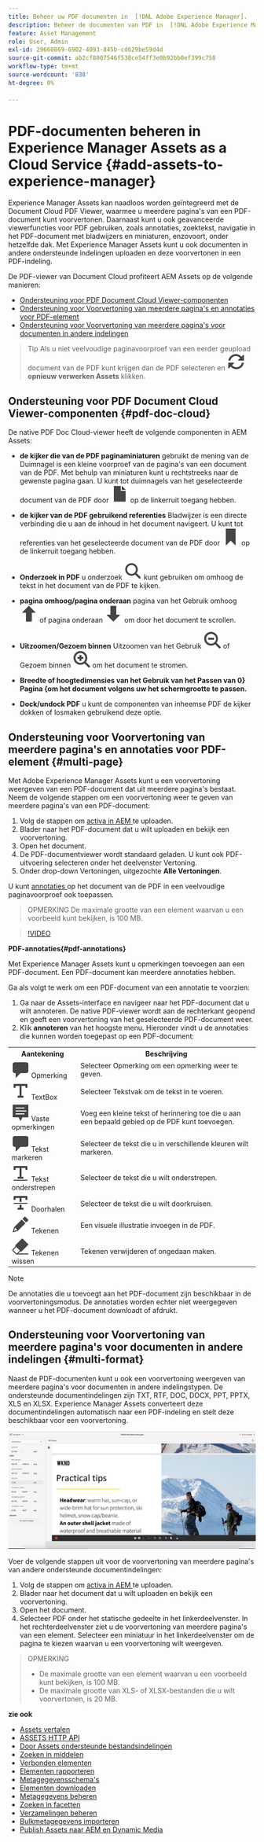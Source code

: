 ```yaml
---
title: Beheer uw PDF documenten in  [!DNL Adobe Experience Manager].
description: Beheer de documenten van PDF in  [!DNL Adobe Experience Manager]  als a  [!DNL Cloud Service].
feature: Asset Management
role: User, Admin
exl-id: 29660869-6902-4093-845b-cd629be59d4d
source-git-commit: ab2cf8007546f538ce54ff3e0b92bb0ef399c758
workflow-type: tm+mt
source-wordcount: '838'
ht-degree: 0%

---
```


# PDF-documenten beheren in Experience Manager Assets as a Cloud Service {#add-assets-to-experience-manager}

Experience Manager Assets kan naadloos worden geïntegreerd met de Document Cloud PDF Viewer, waarmee u meerdere pagina&#39;s van een PDF-document kunt voorvertonen. Daarnaast kunt u ook geavanceerde viewerfuncties voor PDF gebruiken, zoals annotaties, zoektekst, navigatie in het PDF-document met bladwijzers en miniaturen, enzovoort, onder hetzelfde dak. Met Experience Manager Assets kunt u ook documenten in andere ondersteunde indelingen uploaden en deze voorvertonen in een PDF-indeling.

De PDF-viewer van Document Cloud profiteert AEM Assets op de volgende manieren:
* [Ondersteuning voor PDF Document Cloud Viewer-componenten](#pdf-doc-cloud)
* [Ondersteuning voor Voorvertoning van meerdere pagina&#39;s en annotaties voor PDF-element](#multi-page)
* [Ondersteuning voor Voorvertoning van meerdere pagina&#39;s voor documenten in andere indelingen](#multi-format)

> Tip
> Als u niet veelvoudige paginavoorproef van een eerder geupload document van de PDF kunt krijgen dan de PDF selecteren en **![](/help/assets/assets/Reprocess.svg) opnieuw verwerken Assets** klikken.
>

## Ondersteuning voor PDF Document Cloud Viewer-componenten {#pdf-doc-cloud}

De native PDF Doc Cloud-viewer heeft de volgende componenten in AEM Assets:

* **de kijker die van de PDF paginaminiaturen** gebruikt de mening van de Duimnagel is een kleine voorproef van de pagina&#39;s van een document van de PDF. Met behulp van miniaturen kunt u rechtstreeks naar de gewenste pagina gaan. U kunt tot duimnagels van het geselecteerde document van de PDF door ![ duimnagel ](/help/assets/assets/thumbnail.svg) op de linkerruit toegang hebben.

* **de kijker van de PDF gebruikend referenties** Bladwijzer is een directe verbinding die u aan de inhoud in het document navigeert. U kunt tot referenties van het geselecteerde document van de PDF door ![ referentie ](/help/assets/assets/bookmark.svg) op de linkerruit toegang hebben.

* **Onderzoek in PDF** u onderzoek ![ ](/help/assets/assets/Search.svg) kunt gebruiken om omhoog de tekst in het document van de PDF te kijken.

* **pagina omhoog/pagina onderaan** pagina van het Gebruik omhoog ![ pagina ](/help/assets/assets/ArrowUp.svg) of pagina onderaan ![ pagina neer ](/help/assets/assets/ArrowDown.svg) om door het document te scrollen.

* **Uitzoomen/Gezoem binnen** Uitzoomen van het Gebruik ![ Uitzoomen ](/help/assets/assets/ZoomOut.svg) of Gezoem binnen ![ Gezoem binnen ](/help/assets/assets/ZoomIn.svg) om het document te stromen.

* **Breedte of hoogtedimensies van het Gebruik van het Passen van 0} Pagina {om het document volgens uw het schermgrootte te passen.**

* **Dock/undock PDF** u kunt de componenten van inheemse PDF de kijker dokken of losmaken gebruikend deze optie.

## Ondersteuning voor Voorvertoning van meerdere pagina&#39;s en annotaties voor PDF-element {#multi-page}

Met Adobe Experience Manager Assets kunt u een voorvertoning weergeven van een PDF-document dat uit meerdere pagina&#39;s bestaat. Neem de volgende stappen om een voorvertoning weer te geven van meerdere pagina&#39;s van een PDF-document:

1. Volg de stappen om [ activa in AEM ](https://experienceleague.adobe.com/docs/experience-manager-cloud-service/content/assets/manage/add-assets.html?lang=en) te uploaden.
1. Blader naar het PDF-document dat u wilt uploaden en bekijk een voorvertoning.
1. Open het document.
1. De PDF-documentviewer wordt standaard geladen. U kunt ook PDF-uitvoering selecteren onder het deelvenster Vertoning.
1. Onder drop-down Vertoningen, uitgezochte **Alle Vertoningen**.

U kunt [ annotaties ](#pdf-annotations) op het document van de PDF in een veelvoudige paginavoorproef ook toepassen.

> OPMERKING
> De maximale grootte van een element waarvan u een voorbeeld kunt bekijken, is 100 MB.
>

>[!VIDEO](https://video.tv.adobe.com/v/3409355)

<!--
![Multi-page Preview](/help/assets/assets/multi-page.png)
-->

**PDF-annotaties{#pdf-annotations}**

Met Experience Manager Assets kunt u opmerkingen toevoegen aan een PDF-document. Een PDF-document kan meerdere annotaties hebben.

Ga als volgt te werk om een PDF-document van een annotatie te voorzien:
1. Ga naar de Assets-interface en navigeer naar het PDF-document dat u wilt annoteren. De native PDF-viewer wordt aan de rechterkant geopend en geeft een voorvertoning van het geselecteerde PDF-document weer.
1. Klik **annoteren** van het hoogste menu.
Hieronder vindt u de annotaties die kunnen worden toegepast op een PDF-document:

<table>
        <tr>
             <th> Aantekening </th>
            <th> Beschrijving </th>
        </tr>
        <tr>
           <td> <img src="/help/assets/assets/Comment.svg"> Opmerking </td>
            <td> Selecteer Opmerking om een opmerking weer te geven. </td>
        </tr>
        <tr>
            <td> <img src="/help/assets/assets/Text.svg"> TextBox </td>
            <td> Selecteer Tekstvak om de tekst in te voeren. </td>
        </tr>
        <tr>
            <td> <img src="/help/assets/assets/Note.svg"> Vaste opmerkingen </td>
            <td> Voeg een kleine tekst of herinnering toe die u aan een bepaald gebied op de PDF kunt toevoegen. </td>
        </tr>
        <tr>
            <td> <img src="/help/assets/assets/Comment.svg"> Tekst markeren </td>
            <td> Selecteer de tekst die u in verschillende kleuren wilt markeren. </td>
        </tr>
        <tr>
            <td> <img src="/help/assets/assets/TextUnderline.svg"> Tekst onderstrepen </td>
            <td> Selecteer de tekst die u wilt onderstrepen. </td>
        </tr>
        <tr>
            <td> <img src="/help/assets/assets/TextStrikethrough.svg"> Doorhalen </td>
            <td> Selecteer de tekst die u wilt doorkruisen. </td>
        </tr>
        <tr>
            <td> <img src="/help/assets/assets/Draw.svg"> Tekenen </td>
            <td> Een visuele illustratie invoegen in de PDF. </td>
        </tr>
        <tr>
            <td> <img src="/help/assets/assets/Erase.svg"> Tekenen wissen </td>
             <td> Tekenen verwijderen of ongedaan maken. </td>
        </tr>
    </table>

>[!NOTE]
>
>De annotaties die u toevoegt aan het PDF-document zijn beschikbaar in de voorvertoningsmodus. De annotaties worden echter niet weergegeven wanneer u het PDF-document downloadt of afdrukt.

## Ondersteuning voor Voorvertoning van meerdere pagina&#39;s voor documenten in andere indelingen {#multi-format}

Naast de PDF-documenten kunt u ook een voorvertoning weergeven van meerdere pagina&#39;s voor documenten in andere indelingstypen. De ondersteunde documentindelingen zijn TXT, RTF, DOC, DOCX, PPT, PPTX, XLS en XLSX. Experience Manager Assets converteert deze documentindelingen automatisch naar een PDF-indeling en stelt deze beschikbaar voor een voorvertoning.

![ Multi-pageVoorproef van Documenten in Andere Formaten ](/help/assets/assets/multi-page-other-formats.png)

Voer de volgende stappen uit voor de voorvertoning van meerdere pagina&#39;s van andere ondersteunde documentindelingen:
1. Volg de stappen om [ activa in AEM ](https://experienceleague.adobe.com/docs/experience-manager-cloud-service/content/assets/manage/add-assets.html?lang=en) te uploaden.
1. Blader naar het document dat u wilt uploaden en bekijk een voorvertoning.
1. Open het document.
1. Selecteer PDF onder het statische gedeelte in het linkerdeelvenster. In het rechterdeelvenster ziet u de voorvertoning van meerdere pagina&#39;s van een element. Selecteer een miniatuur in het linkerdeelvenster om de pagina te kiezen waarvan u een voorvertoning wilt weergeven.

> OPMERKING
> * De maximale grootte van een element waarvan u een voorbeeld kunt bekijken, is 100 MB.
> * De maximale grootte van XLS- of XLSX-bestanden die u wilt voorvertonen, is 20 MB.
>

**zie ook**

* [Assets vertalen](translate-assets.md)
* [ASSETS HTTP API](mac-api-assets.md)
* [Door Assets ondersteunde bestandsindelingen](file-format-support.md)
* [Zoeken in middelen](search-assets.md)
* [Verbonden elementen](use-assets-across-connected-assets-instances.md)
* [Elementen rapporteren](asset-reports.md)
* [Metagegevensschema&#39;s](metadata-schemas.md)
* [Elementen downloaden](download-assets-from-aem.md)
* [Metagegevens beheren](manage-metadata.md)
* [Zoeken in facetten](search-facets.md)
* [Verzamelingen beheren](manage-collections.md)
* [Bulkmetagegevens importeren](metadata-import-export.md)
* [Publish Assets naar AEM en Dynamic Media](/help/assets/publish-assets-to-aem-and-dm.md)
